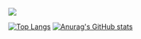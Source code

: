 ![](https://komarev.com/ghpvc/?username=Kuucheen&color=blueviolet)

[![Top Langs](https://github-readme-stats.vercel.app/api/top-langs/?username=Kuucheen&layout=compact&theme=cobalt)](https://github.com/anuraghazra/github-readme-stats)
[![Anurag's GitHub stats](https://github-readme-stats.vercel.app/api?username=Kuucheen&theme=cobalt)](https://github.com/anuraghazra/github-readme-stats)
